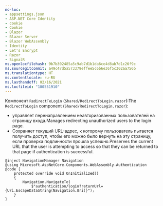```yaml
---
no-loc:
- appsettings.json
- ASP.NET Core Identity
- cookie
- Cookie
- Blazor
- Blazor Server
- Blazor WebAssembly
- Identity
- Let's Encrypt
- Razor
- SignalR
ms.openlocfilehash: 9b7b302485a5c9ab7d1b1da6ce4d8ab7d1c26f9c
ms.sourcegitcommit: a49c47d5a573379effee5c6b6e36f5c302aa756b
ms.translationtype: HT
ms.contentlocale: ru-RU
ms.lasthandoff: 02/16/2021
ms.locfileid: "100551910"
---
```

<span data-ttu-id="4c7ff-101">Компонент `RedirectToLogin` (`Shared/RedirectToLogin.razor`):</span><span class="sxs-lookup"><span data-stu-id="4c7ff-101">The `RedirectToLogin` component (`Shared/RedirectToLogin.razor`):</span></span>

* <span data-ttu-id="4c7ff-102">управляет перенаправлением неавторизованных пользователей на страницу входа.</span><span class="sxs-lookup"><span data-stu-id="4c7ff-102">Manages redirecting unauthorized users to the login page.</span></span>
* <span data-ttu-id="4c7ff-103">Сохраняет текущий URL-адрес, к которому пользователь пытается получить доступ, чтобы его можно было вернуть на эту страницу, если проверка подлинности прошла успешно.</span><span class="sxs-lookup"><span data-stu-id="4c7ff-103">Preserves the current URL that the user is attempting to access so that they can be returned to that page if authentication is successful.</span></span>

```razor
@inject NavigationManager Navigation
@using Microsoft.AspNetCore.Components.WebAssembly.Authentication
@code {
    protected override void OnInitialized()
    {
        Navigation.NavigateTo(
            $"authentication/login?returnUrl={Uri.EscapeDataString(Navigation.Uri)}");
    }
}
```
